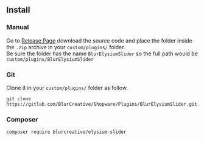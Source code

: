## Install

### Manual 
Go to [Release Page](https://gitlab.com/BlurCreative/Shopware/Plugins/BlurElysiumSlider/-/releases) download the source code and place the folder inside the `.zip` archive in your `custom/plugins/` folder.  
Be sure the folder has the name `BlurElysiumSlider` so the full path would be `custom/plugins/BlurElysiumSlider`

### Git
Clone it in your `custom/plugins/` folder as follow.
```
git clone https://gitlab.com/BlurCreative/Shopware/Plugins/BlurElysiumSlider.git
```

### Composer
```
composer require blurcreative/elysium-slider
```